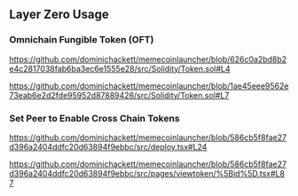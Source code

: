 ## Layer Zero Usage

###  Omnichain Fungible Token (OFT)
https://github.com/dominichackett/memecoinlauncher/blob/626c0a2bd8b2e4c2817038fab6ba3ec6e1555e28/src/Solidity/Token.sol#L4

https://github.com/dominichackett/memecoinlauncher/blob/1ae45eee9562e73eab6e2d2fde95952d87889426/src/Solidity/Token.sol#L7

### Set Peer to Enable Cross Chain Tokens
https://github.com/dominichackett/memecoinlauncher/blob/586cb5f8fae27d396a2404ddfc20d63894f9ebbc/src/deploy.tsx#L24

https://github.com/dominichackett/memecoinlauncher/blob/586cb5f8fae27d396a2404ddfc20d63894f9ebbc/src/pages/viewtoken/%5Bid%5D.tsx#L87
